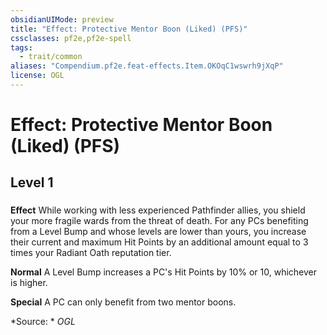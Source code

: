 ```yaml
---
obsidianUIMode: preview
title: "Effect: Protective Mentor Boon (Liked) (PFS)"
cssclasses: pf2e,pf2e-spell
tags:
  - trait/common
aliases: "Compendium.pf2e.feat-effects.Item.OKOqC1wswrh9jXqP"
license: OGL
---
```

# Effect: Protective Mentor Boon (Liked) (PFS)
## Level 1
### 






**Effect** While working with less experienced Pathfinder allies, you shield your more fragile wards from the threat of death. For any PCs benefiting from a Level Bump and whose levels are lower than yours, you increase their current and maximum Hit Points by an additional amount equal to 3 times your Radiant Oath reputation tier.

**Normal** A Level Bump increases a PC's Hit Points by 10% or 10, whichever is higher.

**Special** A PC can only benefit from two mentor boons.

*Source: *
*OGL*